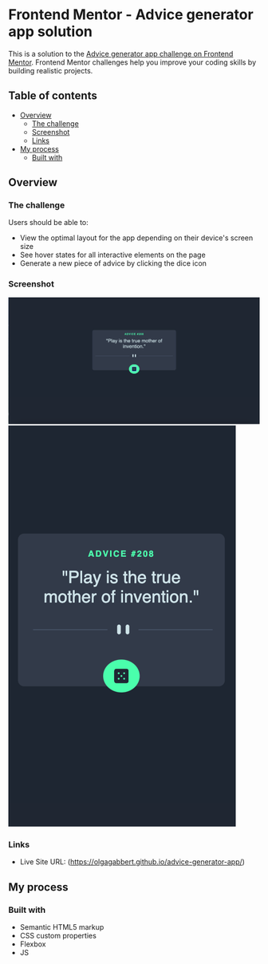 # Frontend Mentor - Advice generator app solution

This is a solution to the [Advice generator app challenge on Frontend Mentor](https://www.frontendmentor.io/challenges/advice-generator-app-QdUG-13db). Frontend Mentor challenges help you improve your coding skills by building realistic projects.

## Table of contents

- [Overview](#overview)
  - [The challenge](#the-challenge)
  - [Screenshot](#screenshot)
  - [Links](#links)
- [My process](#my-process)
  - [Built with](#built-with)

## Overview

### The challenge

Users should be able to:

- View the optimal layout for the app depending on their device's screen size
- See hover states for all interactive elements on the page
- Generate a new piece of advice by clicking the dice icon

### Screenshot

![Desktop Version](images/ScreenshotA.png?raw=true "Desktop")
![Mobile Version](images/ScreenshotB.png?raw=true "Mobile")

### Links

- Live Site URL: (https://olgagabbert.github.io/advice-generator-app/)

## My process

### Built with

- Semantic HTML5 markup
- CSS custom properties
- Flexbox
- JS

